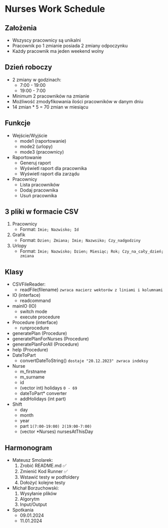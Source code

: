 # Nurses Work Schedule

## Założenia

- Wszyscy pracownicy są unikalni
- Pracownik po 1 zmianie posiada 2 zmiany odpoczynku
- Każdy pracownik ma jeden weekend wolny

## Dzień roboczy

- 2 zmiany w godzinach:
  - 7:00 - 19:00
  - 19:00 - 7:00
- Minimum 2 pracowników na zmianie
- Możliwość zmodyfikowania ilości pracowników w danym dniu 
- 14 zmian * 5 = 70 zmian w miesiącu

## Funkcje

- Wejście/Wyjście
    - mode1 (raportowanie)
    - mode2 (urlopy)
    - mode3 (pracownicy)
- Raportowanie
    - Generuj raport
    - Wyświetl raport dla pracownika
    - Wyświetl raport dla zarządu
- Pracownicy
    - Lista pracowników
    - Dodaj pracownika
    - Usuń pracownika

## 3 pliki w formacie CSV

1. Pracownicy 
    - Format: `Imie; Nazwisko; Id`
2. Grafik
    - Format: `Dzien; Zmiana; Imie; Nazwsiko; Czy_nadgodziny`
3. Urlopy
    - Format: `Imie; Nazwisko; Dzien; Miesiąc; Rok; Czy_na_cały_dzień; zmiana`

## Klasy

- CSVFileReader:
    - readFile(filename) `zwraca macierz wektorów z liniami i kolumnami`
- IO (interface)
    - readcommand
- mainIO (IO)
    - switch mode
    - execute procedure
- Procedure (interface)
    - runprocedure
- generatePlan (Procedure)
- generatePlanForNurses (Procedure)
- generatePlanForAll (Procedure)
- help (Procedure)
- DateToPart
    - convertDateToString() `dostaje "20.12.2023" zwraca indeksy`
- Nurse
    - m_firstname
    - m_surname
    - id
    - (vector int) holidays `0 - 69`
    - dateToPart* converter
    - addHolidays (int part)
- Shift
    - day
    - month
    - year
    - part `1(7:00-19:00) 2(19:00-7:00)`
    - (vector *Nurses) nursesAtThisDay

## Harmonogram
- Mateusz Smolarek:
    1. Zrobić README.md :white_check_mark:
    2. Zmienić Kod Runner :white_check_mark:
    3. Wstawić testy w podfoldery
    4. Dołożyć kolejne testy
- Michał Borzuchowski:
    1. Wysyłanie plików
    2. Algorytm
    3. Input/Output
- Spotkania
    - 09.01.2024
    - 11.01.2024
